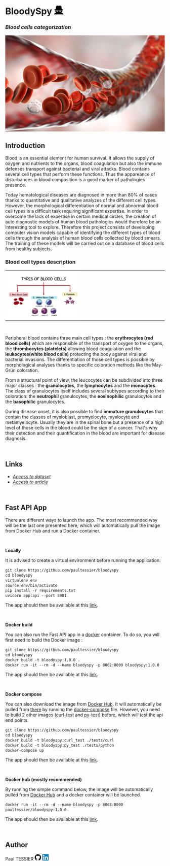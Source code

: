 # BloodySpy <img src="resources/imgs/icon_b.png" width=30> 
<h3><em> Blood cells categorization</em></h3>

<img src="resources/imgs/blood_cells_in_vein.jpg" width=600>

<br/>

## Introduction

Blood is an essential element for human survival. It allows the supply of oxygen and nutrients to the organs, blood coagulation but also the immune defenses transport against bacterial and viral attacks. Blood contains several cell types that perform these functions. Thus the appareance of disturbances in blood composition is a good marker of pathologies presence.

Today hematological diseases are diagnosed in more than 80% of cases thanks to quantitative and qualitative analyzes of the different cell types. However, the morphological differentiation of normal and abnormal blood cell types is a difficult task requiring significant expertise. In order to overcome the lack of expertise in certain medical circles, the creation of auto diagnostic models of human blood pathologies would therefore be an interesting tool to explore. Therefore this project consists of developing computer vision models capable of identifying the different types of blood cells through the analysis of human blood cells collected by blood smears. The training of these models will be carried out on a database of blood cells from healthy subjects.

### Blood cell types description

<table border="0">
 <colgroup>
    <col span="1" style="width: 50%;">
    <col span="1" style="width: 50%;">
 </colgroup>
 <tr>
   <td><img src="resources/imgs/blood_cell_types.jpg" width=500></td>
  <td>
   <td><img src="resources/imgs/immature_granulocytes.gif" width=500></td>
  </td>
 </tr>
</table>
<br/>
<!-- <img src="resources/imgs/blood_cell_types.jpg" width=20>
<img src="resources/imgs/immature_granulocytes.gif" width=20> -->

Peripheral blood contains three main cell types : the **erythrocytes (red blood cells)** which are responsible of the transport of oxygen to the organs, the **thrombocytes (platelets)** allowing blood coagulation and the **leukocytes(white blood cells)** protecting the body against viral and bacterial invasions. The differentiation of those cell types is possible by morphological analyses thanks to specific coloration methods like the  May-Grün coloration.

From a structural point of view, the leucocytes can be subdivided into three major classes : the **granulocytes**, the **lymphocytes** and the **monocytes**. The class of granulocytes itself includes several subtypes according to their coloration: the **neutrophil** granulocytes, the **eosinophilic** granulocytes and the **basophilic** granulocytes.

During disease onset, it is also possible to find **immature granulocytes** that contain the classes of myeloblast, promyelocyte, myelocyte and metamyelocyte. Usually they are in the spinal bone but a presence of a high level of those cells in the blood could be the sign of a cancer. That's why their detection and their quantification in the blood are important for disease diagnosis.

<br/>

## Links

 - [*Access to dataset*](https://data.mendeley.com/datasets/snkd93bnjr/1)
 - [*Access to article*](https://www.sciencedirect.com/science/article/abs/pii/S0169260719303578?via%3Dihub)

<br/>

## Fast API App
There are different ways to launch the app.
The most recommended way will be the last one presented here, which will automatically pull the image from Docker Hub and run a Docker container.

<br/>

<!-- ### Directly from this repository -->
**Locally**

It is advised to create a virtual environment before running the application.

```shell
git clone https://github.com/paultessier/bloodyspy
cd bloodyspy
virtualenv env
source env/bin/activate
pip install -r requirements.txt
uvicorn app:api --port 8001
```

The app should then be available at this [link](http://localhost:8001/docs).

<br/>

**Docker build**

You can also run the Fast API app in a [docker](https://www.docker.com/) container. To do so, you will first need to build the Docker image :

```shell
git clone https://github.com/paultessier/bloodyspy
cd bloodyspy
docker build -t bloodyspy:1.0.0 .
docker run -it --rm -d --name bloodyspy -p 8002:8000 bloodyspy:1.0.0
```

The app should then be available at this [link](http://localhost:8002/docs).

<br/>

**Docker compose**

You can also download the image from [Docker Hub](https://hub.docker.com/). It will automatically be pulled from [there](https://hub.docker.com/repository/docker/paultessier/bloodyspy/tags) by running the [docker-compose](docker-compose.yml) file.
However, you need to build 2 other images ([curl-test](tests/curl) and [py-test](tests/python)) before, which will test the api end points.

```shell
git clone https://github.com/paultessier/bloodyspy
cd bloodyspy
docker build -t bloodyspy:curl_test ./tests/curl
docker build -t bloodyspy:py_test ./tests/python
docker-compose up
```

The app should then be available at this [link](http://localhost:8000/docs).

<br/>

**Docker hub (mostly recommended)**

By running the simple command below, the image will be automatically pulled from [Docker Hub](https://hub.docker.com/repository/docker/paultessier/bloodyspy/tags) and a docker container will be launched.

```shell
docker run -it --rm -d --name bloodyspy -p 8003:8000 paultessier/bloodyspy:1.0.0
```

The app should then be available at this [link](http://localhost:8003/docs).

<br/>

## Author

Paul TESSIER
[<img src="resources/imgs/logo_github.png" width=20>](https://github.com/paultessier)  [<img src="resources/imgs/logo_linkedin.png" width=20>](https://www.linkedin.com/in/p4ul-tessier/)